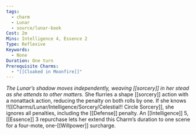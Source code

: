 ```yaml
---
tags:
  - charm
  - Lunar
  - source/lunar-book
Cost: 2m
Mins: Intelligence 4, Essence 2
Type: Reflexive
Keywords:
  - None
Duration: One turn
Prerequisite Charms:
  - "[[Cloaked in Moonfire]]"
---
```

*The Lunar’s shadow moves independently, weaving [[sorcery]] in her stead as she attends to other matters.*
She flurries a shape [[sorcery]] action with a nonattack action, reducing the penalty on both rolls by one. If she knows !![[Charms/Lunar/Intelligence/Sorcery/Celestial!! Circle Sorcery]], she ignores all penalties, including the [[Defense]] penalty. An [[Intelligence]] 5, [[Essence]] 3 repurchase lets her extend this Charm’s duration to one scene for a four-mote, one-[[Willpower]] surcharge.
